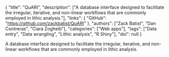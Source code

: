 {
  "title": "QuARI",
  "description": ["A database interface designed to facilitate the irregular, iterative, and non-linear workflows that are commonly employed in lithic analysis."],
  "links": {
    "GitHub": "https://github.com/zackbatist/QuARI"
  },
  "authors": ["Zack Batist", "Dan Contreras", "Ciara Zogheib"],
  "categories": ["Web apps"],
  "tags": ["Data entry", "Data wrangling", "Lithic analysis", "R Shiny"],
  "doi": null
}

<!-- Generated by csv2md.R – do not edit by hand -->

A database interface designed to facilitate the irregular, iterative, and non-linear workflows that are commonly employed in lithic analysis.